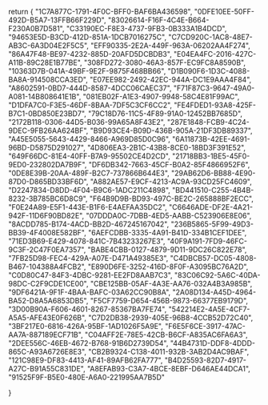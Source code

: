 return {
"1C7A877C-1791-4F0C-BFF0-BAF6BA436598",
"0DFE10EE-50FF-492D-B5A7-13FFB66F229D",
"83026614-F16F-4C4E-B664-F230A0B7D581",
"C33190EC-F8E3-4737-9FB3-0B333A1B4DCD",
"94653E5D-B3CD-412D-851A-1DCB7016275C",
"C7CD920C-1AC8-48E7-AB3C-6A3D04E2F5C5",
"EFF90335-2E2A-449F-963A-06202AA4F274",
"86A47F48-BE97-4232-885D-20AFD5DCBDB3",
"E04EA4FC-2016-427C-A11B-89C28E1B77BE",
"308FD272-3080-46A3-857F-EC9FC8A8590B",
"10363D7B-041A-49BF-9E2F-9875F468BB66",
"D1B090F6-1D3C-4088-BA8A-914508CCA3ED",
"E07EE982-2492-42EC-944A-DC1E9AAA4F84",
"A8602591-0BD7-444D-8587-4DCC06CAEC37",
"F71F87C3-9647-49A0-A081-14B808641E1B",
"081EB02F-A1E3-4907-9948-58C4E81F99AC",
"D1DFA7C0-F3E5-46DF-8BAA-7DF5C3CF6CC2",
"FE4FDED1-93A8-425F-B7C1-0BD850E23BD7",
"79C18D76-11C5-4F89-91A0-12452BB7685D",
"2172B118-0306-44D5-B036-99A65A8F43E2",
"287E1848-FCB9-4C24-9DEC-9FB26AA624BF",
"B9D93CE4-B09D-436B-905A-21DF3DB89337",
"A45E5055-5643-4429-8466-A969D85D0C96",
"6A11873B-42EE-4691-96BD-D5875D291027",
"4D806EA3-2B1C-43B8-8CE0-18BD3F391E52",
"649F66DC-81E4-40FF-B7A9-95502CE4D2CD",
"21718BB3-1BE5-45F0-9ED0-232802DA7B9F",
"DF6DB342-7663-45CF-B0A2-85F4866952F6",
"0DE8E39B-20AA-489F-B2C7-737866B644E3",
"29AB62D6-BB88-4E90-87D0-D865BD33BF6D",
"A882AE57-E9CF-4213-AC9A-93CD25FC4609",
"D2247834-D8DD-4F04-B9C6-1ADC211C4898",
"BD441510-C255-4B4B-8232-3B785BC6D8C9",
"F64B9D9B-BD93-497C-BE2C-265888BF2ECC",
"F0E24A89-E5F1-443E-B1F6-E4AEFAA35DC2",
"C6646ADE-DF2E-4A21-942F-11D6F90BD82E",
"07DDDA0C-7DBB-4ED5-AABB-C523906E8E06",
"8ACDD785-B174-4ACD-BB2D-467245167042",
"236B5865-5F99-49D3-BB39-4F4008E582BF",
"6AEFCDBB-3335-4A91-B41D-334B1CEF1DEE",
"71ED3B69-E429-4078-841C-7B43233267E3",
"40F9A191-7FD9-46FC-9C3F-2C47F0EA7357",
"BABE4CBB-0127-4879-9D11-9DC26C822E78",
"7FB25D98-FEC4-429A-A07E-D471A49385E3",
"C4DBCB57-DC05-4808-B467-104388A4FCB2",
"E890D6FE-3252-416D-8F0F-A3095BC76A2D",
"C0D80C47-84F3-4DBC-9281-EE2FD8AAB7C3",
"83C06C92-5A6C-40DA-98DC-C2F9CDE1CE00",
"CBE125BB-05AF-4A3E-AA76-032A4B3A985B",
"9DF6421A-9F1F-4BAA-BAFC-03A62CC90B8A",
"2A08D134-A45D-4964-BA52-D8A5A6853DB5",
"F5CF7759-D654-456B-9873-66377EB9179D",
"3D00B90A-F606-4601-8267-85367BA7FE74",
"542214E2-4A5E-4CF7-A5A5-AFE43E0F626B",
"C7D2DB38-2939-405E-96B8-4CCB52D72C40",
"3BF217E0-6816-426A-95BF-1AD1026F5A9E",
"F6E5F6CE-3917-47AC-AA7A-887189ECF71B",
"C04AFF2E-78E5-42CB-B6CF-A835AC6FA6A3",
"2DEE556C-46EB-4672-B768-91B6D2739D54",
"44B4731D-DDF8-4DDD-865C-A93A6726E8E3",
"CB2B9324-C138-4011-932B-3AB2D4AC9BAF",
"121C98E9-DF83-4413-AF41-89AFB62FA777",
"B4D25593-82D7-4917-A27C-B91A55C831DE",
"A8EFAB93-C3A7-4BCE-8EBF-D646AE44DCA1",
"91525F9F-B5E0-480E-A6A0-221995AA7B5D"

}


